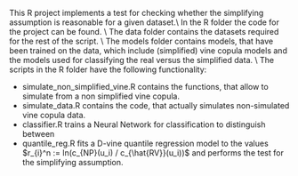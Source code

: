 This R project implements a test for checking whether the simplifying assumption is reasonable for a given dataset.\\
In the R folder the code for the project can be found. \\
The data folder contains the datasets required for the rest of the script. \\
The models folder contains models, that have been trained on the data, which include (simplified) vine copula models and the models used for classifying the real versus the simplified data. \\
The scripts in the R folder have the following functionality: 
 - simulate_non_simplified_vine.R contains the functions, that allow to simulate from a non simplified vine copula.
 - simulate_data.R contains the code, that actually simulates non-simulated vine copula data.
 - classifier.R trains a Neural Network for classification to distinguish between
 - quantile_reg.R fits a D-vine quantile regression model to the values $r_{i}^n := ln(c_{NP}(u_i) / c_{\hat{RV}}(u_i))$ and performs the test for the simplifying assumption.
